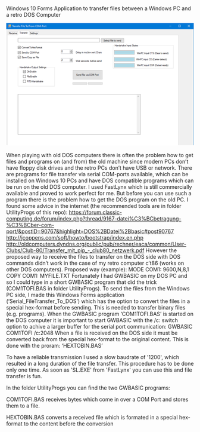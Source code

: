 # 

Windows 10 Forms Application to transfer files between a Windows PC and a retro DOS Computer

![gallery](https://github.com/RoSchmi/Serial_FileTransfer_To_DOS/blob/master/pictures/SerialFileTransferTransmit.png)

When playing with old DOS computers there is often the problem how to get files and programs on (and from)  the old machine since modern PCs don’t have floppy disk drives and the retro PCs don’t have USB or network.
There are programs for file transfer via serial COM-ports available, which can be installed on Windows 10 PCs and have DOS compatible programs which can be run on the old DOS computer.
I used FastLynx which is still commercially available and proved to work perfect for me. 
But before you can use such a program there is the problem how to get the DOS program on the old PC.
I found some advice in the internet (the recommended tools are in folder UtilityProgs of this repo):
https://forum.classic-computing.de/forum/index.php?thread/9167-datei%C3%BCbetragung-%C3%BCber-com-port/&postID=90767&highlight=DOS%2BDatei%2Bbasic#post90767
http://jcoppens.com/soft/howto/bootstrap/index.en.php
http://oldcomputers.dyndns.org/public/pub/rechner/eaca/common/User-Clubs/Club-80/Transfer_mit_pip_-_club80_netzwerk.pdf
However the proposed way to receive the files to transfer on the DOS side with DOS commands didn’t work in the case of my retro computer c’t86 (works on other DOS computers).
Proposed way (example):
MODE COM1: 9600,N,8,1
COPY COM1: MYFILE.TXT
Fortunately I had GWBASIC on my DOS PC and so I could type in a short GWBASIC program that did the trick (COM1TOFI.BAS in folder UtilityProgs).
To send the files from the Windows PC side, I made this Windows Forms application (‘Serial_FileTransfer_To_DOS’) which has the option to convert the files in a special hex-format before sending. This is needed to transfer binary files (e.g. programs).
When the GWBASIC program ‘COM1TOFI.BAS’ is started on the DOS computer it is important to start GWBASIC with the /c: switch option to achive a larger buffer for the serial port communication:
GWBASIC COM1TOFI /c:2048
When a file is received on the DOS side it must be converted back from the special hex-format to the original content.
This is done with the proram: ‘HEXTOBIN.BAS’

To have a reliable transmission I used a slow baudrate of '1200', which resulted in a long duration of the file transfer. This procedure has to be done only one time. As soon as 'SL.EXE' from 'FastLynx' you can use this and file transfer is fun.


In the folder UtilityProgs you can find the two GWBASIC programs:

COM1TOFI.BAS receives bytes which come in over a COM Port and stores them to a file.

HEXTOBIN.BAS converts a received file which is formated in a special hex-format to the content before the conversion



